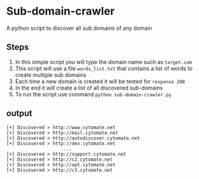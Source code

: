 
# Sub-domain-crawler

A python script to discover all sub domains of any domain

## Steps

1. In this simple script you will type the domain name such as `target.com` 
2. This script will use a file `words_list.txt` that contains a list of words to create multiple sub domains
3. Each time a new domain is created it will be tested for `response 200`
4. In the end it will create a list of all discovered sub-domains
5. To run the script use command ``python sub-domain-crawler.py``


## output
```
[+] Discovered > http://www.cytomate.net
[+] Discovered > http://mail.cytomate.net
[+] Discovered > http://autodiscover.cytomate.net
[+] Discovered > http://dev.cytomate.net
                    ....
[+] Discovered > http://support.cytomate.net
[+] Discovered > http://c2.cytomate.net
[+] Discovered > http://apt.cytomate.net
[+] Discovered > http://c3.cytomate.net
```
